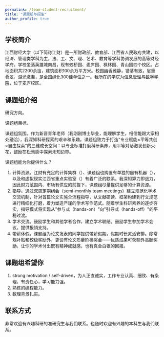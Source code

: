 ```yaml
---
permalink: /team-student-recruitment/
title: "课题组与招生"
author_profile: true
---
```


## 学校简介

江西财经大学（以下简称江财）是一所财政部、教育部、江西省人民政府共建，以经济、管理类学科为主，法、工、文、理、艺术、教育等学科协调发展的高等财经学府。学校坐落英雄城南昌，现有蛟桥园、麦庐园、枫林园、青山园四个校区。占地面积共2200余亩，建筑面积100余万平方米。校园幽香雅静，错落有致，层重叠翠，湖光潋滟，是全国绿化300佳单位之一。我所在的学院为[信息管理与数学学院](http://sim.jxufe.edu.cn/#/home)，位于麦庐校区。

## 课题组介绍

研究方向。

课题组目标。

课题组氛围。作为新晋青年老师（我刚刚博士毕业，能理解学生，相信能跟大家相处融洽），我深知科研探索的艰辛和乐趣。课题组致力于打造"专业赋能×平等共创×自由探索"的三维成长空间：以专业标准打磨科研素养，用平等对话激发创新火花，鼓励在松弛感中探索未知边界。

课题组能为你提供什么？

1. 计算资源。江财有充足的计算集群（）、课题组也购置有单独的自有机器（），以及和虚拟现实江西省重点实验室（）有着广泛的联系。我深知算力即战力，因此财力范围内、市场有供应的前提下，课题组尽量提供足够的计算资源。
2. 指导。通过双周定期组会（semi-monthly team meetings）建立规范化学术交流机制，针对首篇论文实施全流程指导，从文献研读、框架构建到行文规范进行精细化打磨，着力塑造严谨的学术写作范式。随着学生科研素养的逐步夯实，指导模式将实现从"参与式（hands-on）"向"引导式（hands-off）"的平稳过渡。
3. 学术交流。鼓励学生和其他学者合作，建立学术联结。鼓励学生参加学术会议，提供报销支持。
4. 带薪休假。课题组为论文发表的同学提供带薪假期，假期时长灵活安排。除常规补贴和校级奖励外，更设有论文质量阶梯奖金——优质成果可获额外高额奖励，让你的学术付出既有精神成就感，也有真金白银的回报。

## 课题组希望你

1. strong motivation / self-driven，为人正直诚实，工作专业认真、细致、有条理，有责任心，学习能力强。
2. 熟练的编程能力。
3. 数理背景扎实。

## 联系方式

非常欢迎有兴趣科研的准研究生与我们联系。也随时欢迎有兴趣的本科生与我们联系。
